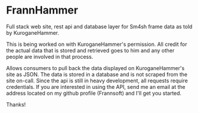 # FrannHammer
Full stack web site, rest api and database layer for Sm4sh frame data as told by KuroganeHammer.

This is being worked on with KuroganeHammer's permission.  All credit for the actual data that is stored and retrieved goes to him and 
any other people are involved in that process.

Allows consumers to pull back the data displayed on KuroganeHammer's site as JSON.  The data is stored in a database and is not 
scraped from the site on-call.  Since the api is still in heavy development, all requests require credentials.  If you are interested 
in using the API, send me an email at the address located on my github profile (Frannsoft) and I'll get you started.

Thanks!
